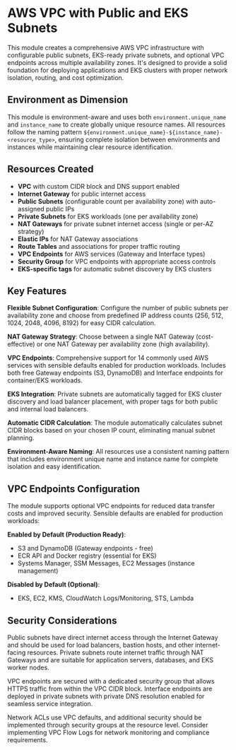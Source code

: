# AWS VPC with Public and EKS Subnets

This module creates a comprehensive AWS VPC infrastructure with configurable public subnets, EKS-ready private subnets, and optional VPC endpoints across multiple availability zones. It's designed to provide a solid foundation for deploying applications and EKS clusters with proper network isolation, routing, and cost optimization.

## Environment as Dimension

This module is environment-aware and uses both `environment.unique_name` and `instance_name` to create globally unique resource names. All resources follow the naming pattern `${environment.unique_name}-${instance_name}-<resource_type>`, ensuring complete isolation between environments and instances while maintaining clear resource identification.

## Resources Created

- **VPC** with custom CIDR block and DNS support enabled
- **Internet Gateway** for public internet access
- **Public Subnets** (configurable count per availability zone) with auto-assigned public IPs
- **Private Subnets** for EKS workloads (one per availability zone)
- **NAT Gateways** for private subnet internet access (single or per-AZ strategy)
- **Elastic IPs** for NAT Gateway associations
- **Route Tables** and associations for proper traffic routing
- **VPC Endpoints** for AWS services (Gateway and Interface types)
- **Security Group** for VPC endpoints with appropriate access controls
- **EKS-specific tags** for automatic subnet discovery by EKS clusters

## Key Features

**Flexible Subnet Configuration**: Configure the number of public subnets per availability zone and choose from predefined IP address counts (256, 512, 1024, 2048, 4096, 8192) for easy CIDR calculation.

**NAT Gateway Strategy**: Choose between a single NAT Gateway (cost-effective) or one NAT Gateway per availability zone (high availability).

**VPC Endpoints**: Comprehensive support for 14 commonly used AWS services with sensible defaults enabled for production workloads. Includes both free Gateway endpoints (S3, DynamoDB) and Interface endpoints for container/EKS workloads.

**EKS Integration**: Private subnets are automatically tagged for EKS cluster discovery and load balancer placement, with proper tags for both public and internal load balancers.

**Automatic CIDR Calculation**: The module automatically calculates subnet CIDR blocks based on your chosen IP count, eliminating manual subnet planning.

**Environment-Aware Naming**: All resources use a consistent naming pattern that includes environment unique name and instance name for complete isolation and easy identification.

## VPC Endpoints Configuration

The module supports optional VPC endpoints for reduced data transfer costs and improved security. Sensible defaults are enabled for production workloads:

**Enabled by Default (Production Ready)**:
- S3 and DynamoDB (Gateway endpoints - free)
- ECR API and Docker registry (essential for EKS)
- Systems Manager, SSM Messages, EC2 Messages (instance management)

**Disabled by Default (Optional)**:
- EKS, EC2, KMS, CloudWatch Logs/Monitoring, STS, Lambda

## Security Considerations

Public subnets have direct internet access through the Internet Gateway and should be used for load balancers, bastion hosts, and other internet-facing resources. Private subnets route internet traffic through NAT Gateways and are suitable for application servers, databases, and EKS worker nodes.

VPC endpoints are secured with a dedicated security group that allows HTTPS traffic from within the VPC CIDR block. Interface endpoints are deployed in private subnets with private DNS resolution enabled for seamless service integration.

Network ACLs use VPC defaults, and additional security should be implemented through security groups at the resource level. Consider implementing VPC Flow Logs for network monitoring and compliance requirements.
